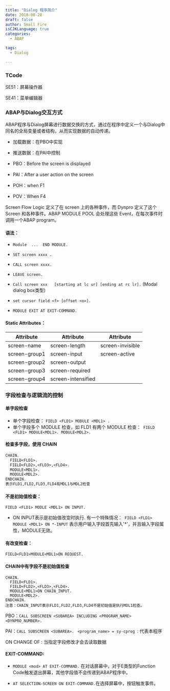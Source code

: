 ```yaml
---
title: "Dialog 程序简介"
date: 2018-08-28
draft: false
author: Small Fire
isCJKLanguage: true
categories: 
  - ABAP

tags: 
  - Dialog

---
```


### TCode

SE51：屏幕操作器

SE41：菜单编辑器

### ABAP与Dialog交互方式

ABAP程序与Dialog屏幕进行数据交换的方式，通过在程序中定义一个与Dialog中同名的全局变量或者结构，从而实现数据的自动传递。

- 加载数据：在PBO中实现

- 推送数据：在PAI中控制

- PBO：Before the screen is displayed
  
- PAI：After a user action on the screen
  
- POH：when F1
  
- POV：When F4

Screen Flow Logic 定义了在 screen 上的各种事件，而 Dynpro 定义了这个 Screen 和各种事件。ABAP MODULE POOL 会处理这些 Event，在每次事件时调用一个ABAP program。

#### 语法：

- `Module  ...  END MODULE. `

- `SET screen xxxx .` 

- `CALL screen xxxx.`

- `LEAVE screen.`          
  
- `Call screen xxx   [starting at lc ur] [ending at rc lr].`   (Modal dialog box类型)
  
- `set cursor field <f> [offset <o>].  `
- `MODULE EXIT AT EXIT-COMMAND.`

#### Static Attributes：

| Attribute     | Attribute          | Attribute        |
| ------------- | ------------------ | ---------------- |
| screen-name   | screen-length      | screen-invisible |
| screen-group1 | screen-input       | screen-active    |
| screen-group2 | screen-output      |                  |
| screen-group3 | screen-required    |                  |
| screen-group4 | screen-intensified |                  |

### 字段检查与逻辑流的控制

#### 单字段检查

- 单个字段检查： `FIELD <FLD1> MODULE <MDL1> .`
- 单个字段多个 MODULE 检查，如 FLD1 有两个 MODULE 检查：` FIELD <FLD1> MODULE<MDL1>.
  MODULE<MDL2>.`

#### 检查多字段，使用 CHAIN

```JSP
CHAIN.
  FIELD<FLD1>.
  FIELD<FLD2>,<FLD3>,<FLD4>.
  MODULE<MDL1>.
  MODULE<MDL2>.
ENDCHAIN.
表示FLD1,FLD2,FLD3,FLD4有MDL1与MDL2检查
```

#### 不是初始值检查：

`FIELD <FLD1> MODLE <MDL1> ON INPUT.`

- ON INPUT表示是初始值改变时执行.
  有一个特殊情况：` FIELD <FLD1> MODULE <MDL1> ON *-INPUT`
  表示用户输入字段首先输入'*'，并且输入字段属性，MODULE无效。

#### 有改变检查：

`FIELD<FLD1>MODULE<MDL1>ON REQUEST.`

#### CHAIN中有字段不是初始值检查

```JS
CHAIN.
  FIELD<FLD1>.
  FIELD<FLD2>,<FLD3>,<FLD4>.
  MODULE<MDL1>ON CHAIN_INPUT.
  MODULE<MDL2>.
ENDCHAIN.
注意：CHAIN_INPUT表示FLD1,FLD2,FLD3,FLD4不是初始值是执行MDL1检查。
```

PBO：`CALL SUBSCREEN <SUBAREA> INCLUDING <PROGRAM_NAME> <DYNPRO_NUMBER>.`

PAI：`CALL SUBSCREEN <SUBAREA>. `    `<program_name> = sy-cprog `: 代表本程序

ON CHANGE OF : 当指定字段修改才会去读取数据

#### EXIT-COMMAND:

- `MODULE <mod> AT EXIT-COMMAND.` 在对话屏幕中，对于E类型的Function Code触发退出屏幕，其他字段值不会传递到ABAP程序中。

- `AT SELECTION-SCREEN ON EXIT-COMMAND.`在选择屏幕中，按钮触发事件。



